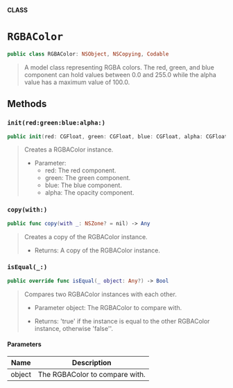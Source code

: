 **CLASS**

# `RGBAColor`

```swift
public class RGBAColor: NSObject, NSCopying, Codable
```

> A model class representing RGBA colors. The red, green, and blue component can hold values between 0.0 and 255.0 while the alpha value has a maximum value of 100.0.

## Methods
### `init(red:green:blue:alpha:)`

```swift
public init(red: CGFloat, green: CGFloat, blue: CGFloat, alpha: CGFloat)
```

> Creates a RGBAColor instance.
>
> - Parameter:
>     - red: The red component.
>     - green: The green component.
>     - blue: The blue component.
>     - alpha: The opacity component.

### `copy(with:)`

```swift
public func copy(with _: NSZone? = nil) -> Any
```

> Creates a copy of the RGBAColor instance.
>
> - Returns: A copy of the RGBAColor instance.

### `isEqual(_:)`

```swift
public override func isEqual(_ object: Any?) -> Bool
```

> Compares two RGBAColor instances with each other.
>
> - Parameter object: The RGBAColor to compare with.
>
> - Returns: 'true' if the instance is equal to the other RGBAColor instance, otherwise 'false''.

#### Parameters

| Name | Description |
| ---- | ----------- |
| object | The RGBAColor to compare with. |